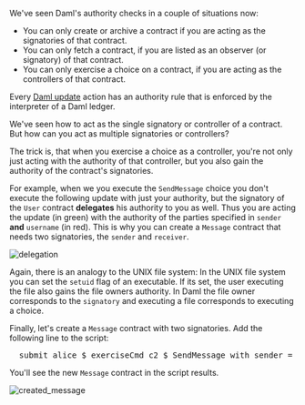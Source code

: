 We've seen Daml's authority checks in a couple of situations now:

- You can only create or archive a contract if you are acting as the signatories of that contract.
- You can only fetch a contract, if you are listed as an observer (or signatory) of that contract.
- You can only exercise a choice on a contract, if you are acting as the controllers of that
  contract.

Every [Daml update](https://docs.daml.com/daml/reference/updates.html) action has an authority rule
that is enforced by the interpreter of a Daml ledger.

We've seen how to act as the single signatory or controller of a contract. But how can you act as
multiple signatories or controllers?

The trick is, that when you exercise a choice as a controller, you're not only just acting with the
authority of that controller, but you also gain the authority of the contract's signatories.

For example, when we you execute the `SendMessage` choice you don't execute the following update
with just your authority, but the signatory of the `User` contract **delegates** his authority to
you as well. Thus you are acting the update (in green) with the authority of the parties specified
in `sender` **and** `username` (in red). This is why you can create a `Message` contract that needs
two signatories, the `sender` and `receiver`.

![delegation](assets/delegation.png)

Again, there is an analogy to the UNIX file system: In the UNIX file system you can set the `setuid`
flag of an executable. If its set, the user executing the file also gains the file owners authority.
In Daml the file owner corresponds to the `signatory` and executing a file corresponds to executing
a choice.

Finally, let's create a `Message` contract with two signatories. Add the following line to the
script:

<pre class="file" data-filename="daml/User.daml" data-target="append">
  submit alice $ exerciseCmd c2 $ SendMessage with sender = alice, content = "Hello Bob!"
</pre>

You'll see the new `Message` contract in the script results.

![created_message](assets/created_message.png)
